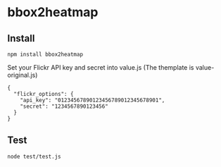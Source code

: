 # bbox2heatmap

## Install

```(JavaScript)
npm install bbox2heatmap
```

Set your Flickr API key and secret into value.js (The themplate is value-original.js)

```(JavaScript)
{
  "flickr_options": {
    "api_key": "01234567890123456789012345678901",
    "secret": "1234567890123456"
  }
}
```

## Test

```(JavaScript)
node test/test.js
```
